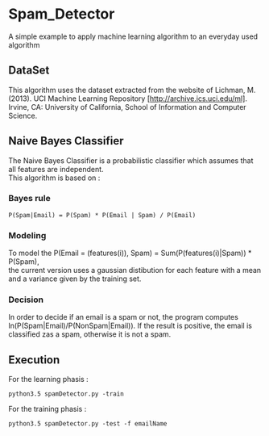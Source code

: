 # Spam_Detector
A simple example to apply machine learning algorithm to an everyday used algorithm

## DataSet
This algorithm uses the dataset extracted from the website of Lichman, M. (2013). UCI Machine Learning Repository [http://archive.ics.uci.edu/ml]. Irvine, CA: University of California, School of Information and Computer Science.

## Naive Bayes Classifier
The Naive Bayes Classifier is a probabilistic classifier which assumes that all features are independent.  
This algorithm is based on :
### Bayes rule
```
P(Spam|Email) = P(Spam) * P(Email | Spam) / P(Email)
```

### Modeling
To model the P(Email = (features(i)), Spam) = Sum(P(features(i)|Spam)) * P(Spam),  
the current version uses a gaussian distibution for each feature with a mean and a variance given by the training set.

### Decision
In order to decide if an email is a spam or not, the program computes ln(P(Spam|Email)/P(NonSpam|Email)). If the result is positive, the email is classified zas a spam, otherwise it is not a spam.

## Execution
For the learning phasis :  
```
python3.5 spamDetector.py -train
```

For the training phasis :  
```
python3.5 spamDetector.py -test -f emailName 
```

